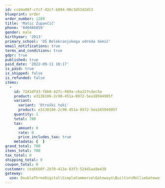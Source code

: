 ```yaml
---
id: ccd4a08f-cfcf-42cf-b894-98c3d52d2d13
blueprint: order
order_number: 1289
title: 'Matic Zupančič'
phone: '040466859'
gender: male
birthyear: '2013'
primary_school: 'OŠ Belokranjskega odreda Semič'
email_notifications: true
terms_and_conditions: true
gdpr: true
published: true
paid_date: '2022-09-11 10:17'
is_paid: true
is_shipped: false
is_refunded: false
items:
  -
    id: 7241dfd3-f6b8-427c-989a-c6a227cdec5a
    product: e3138106-2c90-451a-8972-5ea18594995f
    variant:
      variant: 'Otroški teki'
      product: e3138106-2c90-451a-8972-5ea18594995f
    quantity: 1
    total: 700
    tax:
      amount: 0
      rate: 0
      price_includes_tax: true
    metadata: {  }
grand_total: 700
items_total: 700
tax_total: 0
shipping_total: 0
coupon_total: 0
customer: cea66b0f-2b70-413a-83f3-524d1aa9e430
gateway:
  use: DoubleThreeDigital\SimpleCommerce\Gateways\Builtin\MollieGateway
---
```

